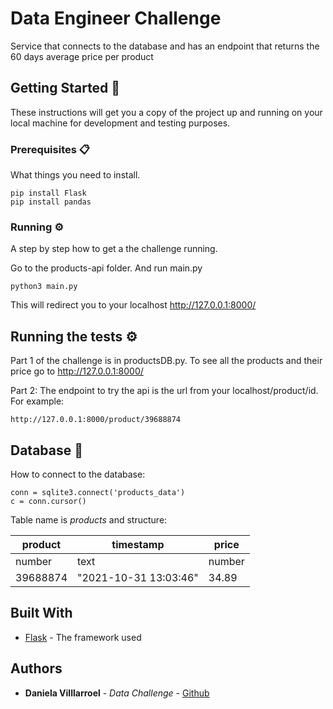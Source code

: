 # Data Engineer Challenge

Service that connects to the database and has an endpoint that returns the 60 days average price per product

## Getting Started 🚀

These instructions will get you a copy of the project up and running on your local machine for development and testing purposes. 

### Prerequisites 📋

What things you need to install.

```
pip install Flask
pip install pandas

```

### Running ⚙️

A step by step  how to get a the challenge running.

Go to the products-api folder. And run main.py 

```
python3 main.py
```

This will redirect you to your localhost  http://127.0.0.1:8000/

## Running the tests ⚙️

Part 1 of the challenge is in productsDB.py. To see all the products and their price go to  http://127.0.0.1:8000/


Part 2: The endpoint to try the api is the url from your localhost/product/id. For example:

```
http://127.0.0.1:8000/product/39688874

```

## Database 📌

How to connect to the database:

```
conn = sqlite3.connect('products_data')
c = conn.cursor()

```

Table name is *products* and structure:

| product| timestamp | price |
| ------------- | ------------- |------------ |
| number  | text  | number  |
|39688874 | "2021-10-31 13:03:46" | 34.89  |

## Built With

* [Flask](https://flask.palletsprojects.com/en/2.0.x/quickstart/) - The framework used


## Authors

* **Daniela Villlarroel** - *Data Challenge* - [Github](https://github.com/dpvillarroel/datachallenge)




